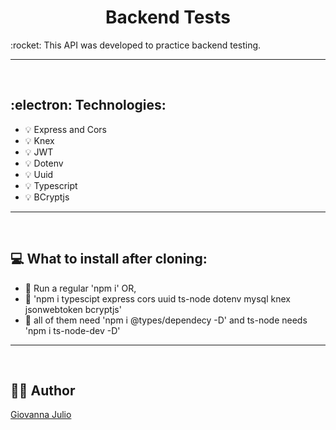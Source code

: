 <h1 align='center'><b>Backend Tests</b></h1>
<p>:rocket: This API was developed to practice backend testing.</p>
<hr>
<br/>

<h2>:electron: Technologies:</h2>
<ul>
    <li>💡 Express and Cors</li>
    <li>💡 Knex</li>
    <li>💡 JWT</li>
    <li>💡 Dotenv</li>
    <li>💡 Uuid</li>
    <li>💡 Typescript</li>
    <li>💡 BCryptjs</li>
</ul>
<hr>
<br/>

<h2>💻 What to install after cloning:</h2>
    <ul>
        <li>💽 Run a regular 'npm i' OR,</li>
        <li>💽 'npm i  typescipt express cors uuid ts-node dotenv mysql knex jsonwebtoken bcryptjs'</li>
        <li>💽 all of them need 'npm i @types/dependecy -D' and ts-node needs 'npm i ts-node-dev -D'</li>
    </ul>
<hr>
<br/>

<!-- <h2>👁️‍🗨️ Quiz section:</h2>
    <ol>
        <li>
            <ul>
                <li>Why use strings instead of numbers for IDs? 
                <br/>
                Strings allow a bigger and more complex range of combined characters than numbers, within a character limit, therefore making them the safer option.
                </li>
                <li>Explain the expression "as string":
                <br/>
                "As string" allows the code to understand you want to use whatever information exactly as they come, typed as string.
                </li>
                <li>Explain the use of "as any" and its importance in reference to Authentication:
                <br/>
                "As any" allows us to receive and destructure the payload of token authentications so we can trade and verify information regarding the application/user interaction.
                </li>
            </ul>
        </li>
    </ol> -->

<h2>👩‍💻 Author</h2>
<a href="https://github.com/giojulio">Giovanna Julio</a>